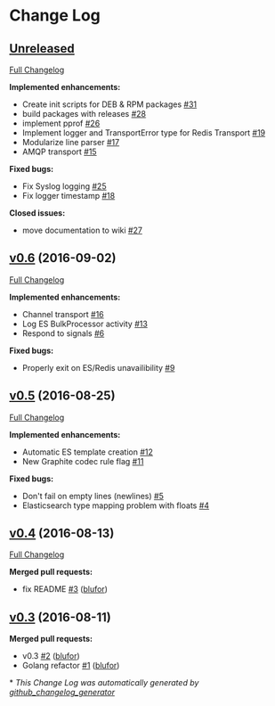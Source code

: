 # Change Log

## [Unreleased](https://github.com/blufor/metcap/tree/HEAD)

[Full Changelog](https://github.com/blufor/metcap/compare/v0.6...HEAD)

**Implemented enhancements:**

- Create init scripts for DEB & RPM packages [\#31](https://github.com/blufor/metcap/issues/31)
- build packages with releases [\#28](https://github.com/blufor/metcap/issues/28)
- implement pprof [\#26](https://github.com/blufor/metcap/issues/26)
- Implement logger and TransportError type for Redis Transport [\#19](https://github.com/blufor/metcap/issues/19)
- Modularize line parser [\#17](https://github.com/blufor/metcap/issues/17)
- AMQP transport [\#15](https://github.com/blufor/metcap/issues/15)

**Fixed bugs:**

- Fix Syslog logging [\#25](https://github.com/blufor/metcap/issues/25)
- Fix logger timestamp [\#18](https://github.com/blufor/metcap/issues/18)

**Closed issues:**

- move documentation to wiki [\#27](https://github.com/blufor/metcap/issues/27)

## [v0.6](https://github.com/blufor/metcap/tree/v0.6) (2016-09-02)
[Full Changelog](https://github.com/blufor/metcap/compare/v0.5...v0.6)

**Implemented enhancements:**

- Channel transport [\#16](https://github.com/blufor/metcap/issues/16)
- Log ES BulkProcessor activity [\#13](https://github.com/blufor/metcap/issues/13)
- Respond to signals [\#6](https://github.com/blufor/metcap/issues/6)

**Fixed bugs:**

- Properly exit on ES/Redis unavailibility [\#9](https://github.com/blufor/metcap/issues/9)

## [v0.5](https://github.com/blufor/metcap/tree/v0.5) (2016-08-25)
[Full Changelog](https://github.com/blufor/metcap/compare/v0.4...v0.5)

**Implemented enhancements:**

- Automatic ES template creation [\#12](https://github.com/blufor/metcap/issues/12)
- New Graphite codec rule flag [\#11](https://github.com/blufor/metcap/issues/11)

**Fixed bugs:**

- Don't fail on empty lines \(newlines\) [\#5](https://github.com/blufor/metcap/issues/5)
- Elasticsearch type mapping problem with floats [\#4](https://github.com/blufor/metcap/issues/4)

## [v0.4](https://github.com/blufor/metcap/tree/v0.4) (2016-08-13)
[Full Changelog](https://github.com/blufor/metcap/compare/v0.3...v0.4)

**Merged pull requests:**

- fix README [\#3](https://github.com/blufor/metcap/pull/3) ([blufor](https://github.com/blufor))

## [v0.3](https://github.com/blufor/metcap/tree/v0.3) (2016-08-11)
**Merged pull requests:**

- v0.3 [\#2](https://github.com/blufor/metcap/pull/2) ([blufor](https://github.com/blufor))
- Golang refactor [\#1](https://github.com/blufor/metcap/pull/1) ([blufor](https://github.com/blufor))



\* *This Change Log was automatically generated by [github_changelog_generator](https://github.com/skywinder/Github-Changelog-Generator)*